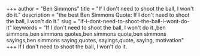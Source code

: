 +++
author = "Ben Simmons"
title = "If I don't need to shoot the ball, I won't do it."
description = "the best Ben Simmons Quote: If I don't need to shoot the ball, I won't do it."
slug = "if-i-dont-need-to-shoot-the-ball-i-wont-do-it"
keywords = "If I don't need to shoot the ball, I won't do it.,ben simmons,ben simmons quotes,ben simmons quote,ben simmons sayings,ben simmons saying,quotes, sayings,quote, saying, motivation"
+++
If I don't need to shoot the ball, I won't do it.
